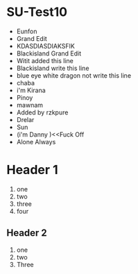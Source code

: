 # SU-Test10
- Eunfon
- Grand Edit
- KDASDIASDIAKSFIK
- Blackisland Grand Edit
- Witit added this line
- Blackisland write this line 
- blue eye white dragon not write this line
- chaba
- i'm Kirana
- Pinoy
- mawnam
- Added by rzkpure
- Drelar
- Sun
- (i'm Danny )<<Fuck Off
- Alone Always

# Header 1
1. one
2. two
3. three
4. four

## Header 2
1. one
1. two
1. Three

